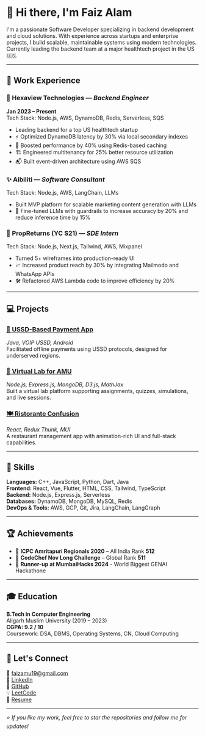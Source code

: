 # 👋 Hi there, I'm Faiz Alam

I'm a passionate Software Developer specializing in backend development and cloud solutions. With experience across startups and enterprise projects, I build scalable, maintainable systems using modern technologies. Currently leading the backend team at a major healthtech project in the US 🇺🇸.

---

## 💼 Work Experience

### 🏥 Hexaview Technologies — *Backend Engineer*  
**Jan 2023 – Present**  
Tech Stack: Node.js, AWS, DynamoDB, Redis, Serverless, SQS  
- Leading backend for a top US healthtech startup  
- ⚡️ Optimized DynamoDB latency by 30% via local secondary indexes  
- 🚀 Boosted performance by 40% using Redis-based caching  
- 🏗️ Engineered multitenancy for 25% better resource utilization  
- 📬 Built event-driven architecture using AWS SQS

### ✨ Aibiliti — *Software Consultant*  
Tech Stack: Node.js, AWS, LangChain, LLMs  
- Built MVP platform for scalable marketing content generation with LLMs  
- 🧠 Fine-tuned LLMs with guardrails to increase accuracy by 20% and reduce inference time by 15%

### 🏢 PropReturns (YC S21) — *SDE Intern*  
Tech Stack: Node.js, Next.js, Tailwind, AWS, Mixpanel  
- Turned 5+ wireframes into production-ready UI  
- 📈 Increased product reach by 30% by integrating Mailmodo and WhatsApp APIs  
- 🛠️ Refactored AWS Lambda code to improve efficiency by 20%

---

## 💻 Projects

### [📱 USSD-Based Payment App](#)  
*Java, VOIP USSD, Android*  
Facilitated offline payments using USSD protocols, designed for underserved regions.

### [🧪 Virtual Lab for AMU](https://github.com/zhcet19/Aligarh-Muslim-University-VLAB)  
*Node.js, Express.js, MongoDB, D3.js, MathJax*  
Built a virtual lab platform supporting assignments, quizzes, simulations, and live sessions.

### [🍽️ Ristorante Confusion](https://ristorantconfusion.netlify.app/)  
*React, Redux Thunk, MUI*  
A restaurant management app with animation-rich UI and full-stack capabilities.

---

## 🚀 Skills

**Languages:** C++, JavaScript, Python, Dart, Java  
**Frontend:** React, Vue, Flutter, HTML, CSS, Tailwind, TypeScript  
**Backend:** Node.js, Express.js, Serverless  
**Databases:** DynamoDB, MongoDB, MySQL, Redis  
**DevOps & Tools:** AWS, GCP, Git, Jira, LangChain, LangGraph

---

## 🏆 Achievements

- 🥇 **ICPC Amritapuri Regionals 2020** – All India Rank **512**
- 🥈 **CodeChef Nov Long Challenge** – Global Rank **511**
- 🥉 **Runner-up at MumbaiHacks 2024** - World Biggest GENAI Hackathone

---

## 🎓 Education

**B.Tech in Computer Engineering**  
Aligarh Muslim University (2019 – 2023)  
**CGPA: 9.2 / 10**  
Coursework: DSA, DBMS, Operating Systems, CN, Cloud Computing

---

## 🔗 Let's Connect

📧 [faizamu19@gmail.com](mailto:faizamu19@gmail.com)  
🔗 [LinkedIn](https://www.linkedin.com/in/faiz-alam-79a845197)  
🐙 [GitHub](https://github.com/zhcet19)  
💡 [LeetCode](https://leetcode.com/FAIZAMU19)  
📄 [Resume](https://drive.google.com/file/d/1DkWYCyoFHOh2L3SRjIWtIYVoDKT095ZJ/view?usp=sharing)

---

⭐️ *If you like my work, feel free to star the repositories and follow me for updates!*
